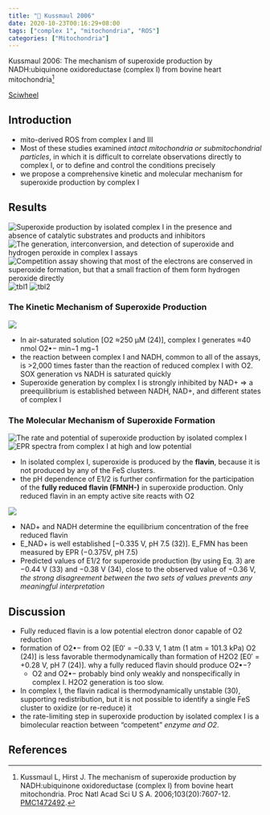 ```yaml
---
title: "📝 Kussmaul 2006"
date: 2020-10-23T00:16:29+08:00
tags: ["complex 1", "mitochondria", "ROS"]
categories: ["Mitochondria"]
---
```


Kussmaul 2006: The mechanism of superoxide production by NADH:ubiquinone oxidoreductase (complex I) from bovine heart mitochondria[^Kussmaul2006]

[Sciwheel](https://sciwheel.com/work/#/items/6174702)

<!--more-->

## Introduction
* mito-derived ROS from complex I and III
* Most of these studies examined *intact mitochondria or submitochondrial particles*, in which it is difficult to correlate observations directly to complex I, or to define and control the conditions precisely
* we propose a comprehensive kinetic and molecular mechanism for superoxide production by complex I
## Results
![Superoxide production by isolated complex I in the presence and absence of catalytic substrates and products and inhibitors](https://www.pnas.org/content/pnas/103/20/7607/F1.large.jpg?width=800&height=600&carousel=1)
![The generation, interconversion, and detection of superoxide and hydrogen peroxide in complex I assays](https://www.pnas.org/content/pnas/103/20/7607/F2.large.jpg?width=800&height=600&carousel=1)
![Competition assay showing that most of the electrons are conserved in superoxide formation, but that a small fraction of them form hydrogen peroxide directly](https://www.pnas.org/content/pnas/103/20/7607/F3.large.jpg?width=800&height=600&carousel=1)
![tbl1](https://user-images.githubusercontent.com/40054455/86700289-939b6d00-c043-11ea-870e-21b60e185844.png)
![tbl2](https://user-images.githubusercontent.com/40054455/86700298-94cc9a00-c043-11ea-923c-dbc603179537.png)

### The Kinetic Mechanism of Superoxide Production
![](https://www.pnas.org/content/pnas/103/20/7607/F4.large.jpg?width=800&height=600&carousel=1)

* In air-saturated solution [O2 ≈250 μM (24)], complex I generates ≈40 nmol O2•− min−1 mg−1
* the reaction between complex I and NADH, common to all of the assays, is >2,000 times faster than the reaction of reduced complex I with O2. SOX generation vs NADH is saturated quickly
* Superoxide generation by complex I is strongly inhibited by NAD+ => a preequilibrium is established between NADH, NAD+, and different states of complex I

### The Molecular Mechanism of Superoxide Formation
![The rate and potential of superoxide production by isolated complex I](https://www.pnas.org/content/pnas/103/20/7607/F5.large.jpg?width=800&height=600&carousel=1)
![EPR spectra from complex I at high and low potential](https://www.pnas.org/content/pnas/103/20/7607/F6.large.jpg?width=800&height=600&carousel=1)

* In isolated complex I, superoxide is produced by the **flavin**, because it is not produced by any of the FeS clusters.
*  the pH dependence of E1/2 is further confirmation for the participation of the **fully reduced flavin (FMNH-)** in superoxide production. Only reduced flavin in an empty active site reacts with O2

![](https://www.pnas.org/content/pnas/103/20/7607/F7.large.jpg?width=800&height=600&carousel=1)
* NAD+ and NADH determine the equilibrium concentration of the free reduced flavin
* E_NAD+ is well established [−0.335 V, pH 7.5 (32)]. E_FMN has been measured by EPR (−0.375V, pH 7.5)
* Predicted values of E1/2 for superoxide production (by using Eq. 3) are −0.44 V (33) and −0.38 V (34), close to the observed value of −0.36 V, *the strong disagreement between the two sets of values prevents any meaningful interpretation*

## Discussion
* Fully reduced flavin is a low potential electron donor capable of O2 reduction
* formation of O2•− from O2 [E0′ = −0.33 V, 1 atm (1 atm = 101.3 kPa) O2 (24)] is less favorable thermodynamically than formation of H2O2 [E0′ = +0.28 V, pH 7 (24)].  why a fully reduced flavin should produce O2•−?
    * O2 and O2•− probably bind only weakly and nonspecifically in complex I. H2O2 generation is too slow.
* In complex I, the flavin radical is thermodynamically unstable (30), supporting redistribution, but it is not possible to identify a single FeS cluster to oxidize (or re-reduce) it
* the rate-limiting step in superoxide production by isolated complex I is a bimolecular reaction between “competent” *enzyme and O2*.

## References
[^Kussmaul2006]: Kussmaul L, Hirst J. The mechanism of superoxide production by NADH:ubiquinone oxidoreductase (complex I) from bovine heart mitochondria. Proc Natl Acad Sci U S A. 2006;103(20):7607-12.  [PMC1472492](https://www.ncbi.nlm.nih.gov/pmc/articles/PMC1472492/).
